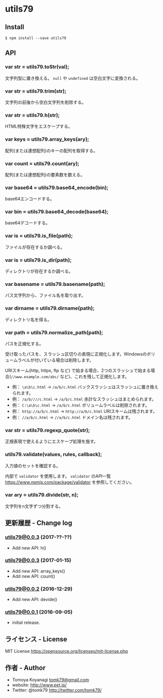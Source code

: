 # utils79

## Install

```
$ npm install --save utils79
```

## API

### var str = utils79.toStr(val);

文字列型に置き換える。 `null` や `undefined` は空白文字に変換される。

### var str = utils79.trim(str);

文字列の前後から空白文字列を削除する。

### var str = utils79.h(str);

HTML特殊文字をエスケープする。

### var keys = utils79.array_keys(ary);

配列(または連想配列)のキーの配列を取得する。

### var count = utils79.count(ary);

配列(または連想配列)の要素数を数える。

### var base64 = utils79.base64_encode(bin);

base64エンコードする。

### var bin = utils79.base64_decode(base64);

base64デコードする。

### var is = utils79.is_file(path);

ファイルが存在するか調べる。

### var is = utils79.is_dir(path);

ディレクトリが存在するか調べる。

### var basename = utils79.basename(path);

パス文字列から、ファイル名を取り出す。

### var dirname = utils79.dirname(path);

ディレクトリ名を得る。

### var path = utils79.normalize_path(path);

パスを正規化する。

受け取ったパスを、スラッシュ区切りの表現に正規化します。Windowsのボリュームラベルが付いている場合は削除します。

URIスキーム(http, https, ftp など) で始まる場合、2つのスラッシュで始まる場合(`//www.example.com/abc/` など)、これを残して正規化します。

 - 例： `\a\b\c.html` → `/a/b/c.html` バックスラッシュはスラッシュに置き換えられます。
 - 例： `/a/b////c.html` → `/a/b/c.html` 余計なスラッシュはまとめられます。
 - 例： `C:\a\b\c.html` → `/a/b/c.html` ボリュームラベルは削除されます。
 - 例： `http://a/b/c.html` → `http://a/b/c.html` URIスキームは残されます。
 - 例： `//a/b/c.html` → `//a/b/c.html` ドメイン名は残されます。

### var str = utils79.regexp_quote(str);

正規表現で使えるようにエスケープ処理を施す。

### utils79.validate(values, rules, callback);

入力値のセットを確認する。

内部で `validator` を使用します。
`validator` のAPI一覧 https://www.npmjs.com/package/validator を参照してください。

### var ary = utils79.divide(str, n);

文字列をn文字ずつ分割する。


## 更新履歴 - Change log

### utils79@0.0.3 (2017-??-??)

- Add new API: h()

### utils79@0.0.3 (2017-01-15)

- Add new API: array_keys()
- Add new API: count()

### utils79@0.0.2 (2016-12-29)

- Add new API: devide()

### utils79@0.0.1 (2016-09-05)

- initial release.


## ライセンス - License

MIT License https://opensource.org/licenses/mit-license.php


## 作者 - Author

- Tomoya Koyanagi <tomk79@gmail.com>
- website: <http://www.pxt.jp/>
- Twitter: @tomk79 <http://twitter.com/tomk79/>
